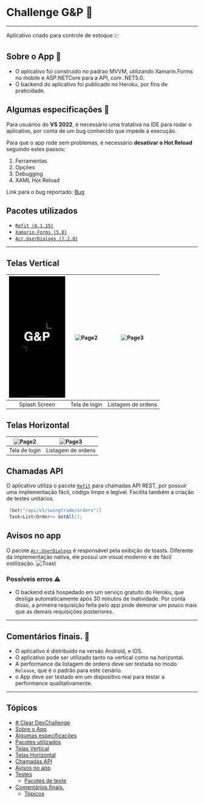 # Challenge G&P 🚀
---
Aplicativo criado para controle de estoque 💹


## Sobre o App 📱
- O aplicativo foi construido no padrao MVVM, utilizando Xamarin.Forms no mobile e ASP.NETCore para a API, com .NET5.0.
- O backend do aplicativo foi publicado no Heroku, por fins de praticidade.


## Algumas especificações 📝
Para usuários do **VS 2022**, é necessário uma tratativa na IDE para rodar o aplicativo, por conta de um bug conhecido que impede a execução.

Para que o app rode sem problemas, é necessário **desativar o Hot Reload** seguindo estes passos:
 1. Ferramentas 
 2. Opções 
 3. Debugging 
 4. XAML Hot Reload

Link para o bug reportado: [Bug](https://developercommunity.visualstudio.com/t/bug-in-visual-studio-2022-xamarin-signalr-method-n/1528510)



## Pacotes utilizados
- [```Refit (6.1.15)```](https://github.com/reactiveui/refit)
- [```Xamarin.Forms (5.0)```](https://github.com/xamarin/Xamarin.Forms)
- [```Acr.UserDialogs (7.2.0)```](https://github.com/aritchie/userdialogs)

---


## Telas Vertical
| ![Page1](Resources/splash.png)  | ![Page2](Resources/login1.png) | ![Page3](Resources/order1.png)
|:---:|:---:|:---:|
| Splash Screen | Tela de login | Listagem de ordens |

## Telas Horizontal
| ![Page2](Resources/login2.png) | ![Page3](Resources/order2.png)
|:---:|:---:|
| Tela de login | Listagem de ordens |


## Chamadas API
O aplicativo utiliza o pacote [```Refit```](https://github.com/reactiveui/refit) para chamadas API REST, por possuir uma implementação fácil, código limpo e legível.
Facilita também a criação de testes unitários.
```C#
 [Get("/api/v1/swingtrade/orders")]
 Task<List<Order>> GetAll();
```


## Avisos no app
O pacote [```Acr.UserDialogs```](https://github.com/aritchie/userdialogs) é responsável pela exibição de toasts. Diferente da implementação nativa, ele possui um visual moderno e de fácil estilização.
![Toast](Resources/toast.png)

### Possíveis erros ⚠️
- O backend está hospedado em um serviço gratuito do Heroku, que desliga automaticamente após 30 minutos de inatividade. Por conta disso, a primeira requisição feita pelo app pode demorar um pouco mais que as demais requisições posteriores.
---
 

## Comentários finais. 💬
- O aplicativo é distribuido na versão Android, e iOS.
- O aplicativo pode ser utilizado tanto na vertical como na horizontal.
- A performance da listagem de ordens deve ser testada no modo ```Release```, que é o padrão para este cenário.
- o App deve ser testado em um dispositivo real para testar a performance qualitativamente.

--- 

## Tópicos
- [# Clear DevChallenge](#-clear-devchallenge)
- [Sobre o App](#sobre-o-app)
- [Algumas especificações](#algumas-especificações)
- [Pacotes utilizados](#pacotes-utilizados)
- [Telas Vertical](#telas-vertical)
- [Telas Horizontal](#telas-horizontal)
- [Chamadas API](#chamadas-api)
- [Avisos no app](#avisos-no-app)
- [Testes](#testes)
  - [Pacotes de teste](#pacotes-de-teste)
- [Comentários finais.](#comentários-finais)
  - [Tópicos](#tópicos)
